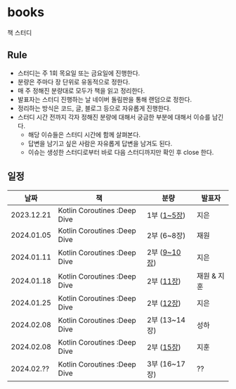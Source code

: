 # books

책 스터디

## Rule

- 스터디는 주 1회 목요일 또는 금요일에 진행한다.
- 분량은 주마다 장 단위로 유동적으로 정한다.
- 매 주 정해진 분량대로 모두가 책을 읽고 정리한다.
- 발표자는 스터디 진행하는 날 네이버 돌림판을 통해 랜덤으로 정한다.
- 정리하는 방식은 코드, 글, 블로그 등으로 자유롭게 진행한다.
- 스터디 시간 전까지 각자 정해진 분량에 대해서 궁금한 부분에 대해서 이슈를 남긴다.
  - 해당 이슈들은 스터디 시간에 함께 살펴본다.
  - 답변을 남기고 싶은 사람은 자유롭게 답변을 남겨도 된다.
  - 이슈는 생성한 스터디로부터 바로 다음 스터디까지만 확인 후 close 한다.

## 일정

| 날짜       | 책                           | 분량           | 발표자      |
| ---------- | ---------------------------- | -------------- | ----------- |
| 2023.12.21 | Kotlin Coroutines :Deep Dive | 1부 ([1~5장])  | 지은        |
| 2024.01.05 | Kotlin Coroutines :Deep Dive | 2부 (6~8장)    | 재원        |
| 2024.01.11 | Kotlin Coroutines :Deep Dive | 2부 ([9~10장]) | 지은        |
| 2024.01.18 | Kotlin Coroutines :Deep Dive | 2부 ([11장])   | 재원 & 지훈 |
| 2024.01.25 | Kotlin Coroutines :Deep Dive | 2부 ([12장])   | 지은        |
| 2024.02.08 | Kotlin Coroutines :Deep Dive | 2부 (13~14장)  | 성하        |
| 2024.02.08 | Kotlin Coroutines :Deep Dive | 2부 ([15장])   | 지훈        |
| 2024.02.?? | Kotlin Coroutines :Deep Dive | 3부 (16~17장)  | ??          |

[1~5장]: https://wotosts.github.io/kotlin/kotlin-kotlin-coroutine-deep-dive-15/
[9~10장]: https://wotosts.github.io/kotlin/kotlin-kotlin-coroutine-deep-dive-910/
[11장]: https://bossm0n5t3r.github.io/books/kotlin-coroutines-chapter11/
[12장]: https://wotosts.github.io/kotlin/kotlin-coroutine-deep-dive-12/
[15장]: https://bossm0n5t3r.github.io/books/kotlin-coroutines-chapter15/
